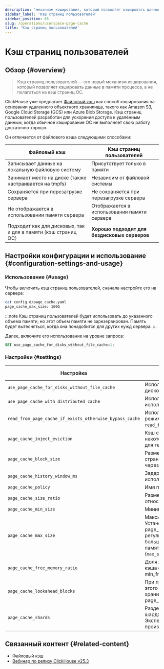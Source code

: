 ```yaml
---
description: 'механизм кэширования, который позволяет кэшировать данные в памяти процесса, а не полагаться на кэш страниц ОС.'
sidebar_label: 'Кэш страниц пользователей'
sidebar_position: 65
slug: /operations/userspace-page-cache
title: 'Кэш страниц пользователей'
---
```



# Кэш страниц пользователей

## Обзор {#overview}

> Кэш страниц пользователей — это новый механизм кэширования, который позволяет кэшировать данные в памяти процесса, а не полагаться на кэш страниц ОС.

ClickHouse уже предлагает [Файловый кэш](/operations/storing-data) как способ кэширования на основании удаленного объектного хранилища, такого как Amazon S3, Google Cloud Storage (GCS) или Azure Blob Storage. Кэш страниц пользователей разработан для ускорения доступа к удалённым данным, когда обычное кэширование ОС не выполняет свою работу достаточно хорошо.

Он отличается от файлового кэша следующими способами:

| Файловый кэш                                            | Кэш страниц пользователей                 |
|---------------------------------------------------------|------------------------------------------|
| Записывает данные на локальную файловую систему         | Присутствует только в памяти             |
| Занимает место на диске (также настраивается на tmpfs) | Независим от файловой системы            |
| Сохраняется при перезагрузке сервера                    | Не сохраняется при перезагрузке сервера  |
| Не отображается в использовании памяти сервера          | Отображается в использовании памяти сервера |
| Подходит как для дисковых, так и для в памяти (кэш страниц ОС) | **Хорошо подходит для бездисковых серверов** |

## Настройки конфигурации и использование {#configuration-settings-and-usage}

### Использование {#usage}

Чтобы включить кэш страниц пользователей, сначала настройте его на сервере:

```bash
cat config.d/page_cache.yaml
page_cache_max_size: 100G
```

:::note
Кэш страниц пользователей будет использовать до указанного объема памяти, но этот объем памяти не зарезервирован. Память будет вытесняться, когда она понадобится для других нужд сервера.
:::

Далее, включите его использование на уровне запроса:

```sql
SET use_page_cache_for_disks_without_file_cache=1;
```

### Настройки {#settings}

| Настройка                                              | Описание                                                                                                                                                                                                                                                                         | По умолчанию |
|--------------------------------------------------------|-----------------------------------------------------------------------------------------------------------------------------------------------------------------------------------------------------------------------------------------------------------------------------------|--------------|
| `use_page_cache_for_disks_without_file_cache`          | Использовать кэш страниц пользователей для удалённых дисков, на которых не включен файловый кэш.                                                                                                                                                                                | `0`          |
| `use_page_cache_with_distributed_cache`                | Использовать кэш страниц пользователей, когда используется распределённый кэш.                                                                                                                                                                                                   | `0`          |
| `read_from_page_cache_if_exists_otherwise_bypass_cache`| Использовать кэш страниц пользователей в пассивном режиме, аналогично [`read_from_filesystem_cache_if_exists_otherwise_bypass_cache`](/operations/settings/settings#read_from_filesystem_cache_if_exists_otherwise_bypass_cache).                                          | `0`          |
| `page_cache_inject_eviction`                           | Кэш страниц пользователей иногда будет инвалидировать некоторые страницы случайным образом. Предназначено для тестирования.                                                                                                                                                   | `0`          |
| `page_cache_block_size`                                | Размер файловых блоков, которые нужно хранить в кэше страниц пользователей, в байтах. Все чтения, проходящие через кэш, будут округлены до кратного этому размеру.                                                                                                              | `1048576`    |
| `page_cache_history_window_ms`                         | Задержка перед тем, как освобожденная память может быть использована кэшем страниц пользователей.                                                                                                                                                                               | `1000`       |
| `page_cache_policy`                                    | Имя политики кэша страниц пользователей.                                                                                                                                                                                                                                         | `SLRU`       |
| `page_cache_size_ratio`                                | Размер защищенной очереди в кэше страниц пользователей относительно общего размера кэша.                                                                                                                                                                                        | `0.5`        |
| `page_cache_min_size`                                  | Минимальный размер кэша страниц пользователей.                                                                                                                                                                                                                                   | `104857600`  |
| `page_cache_max_size`                                  | Максимальный размер кэша страниц пользователей. Установите в 0, чтобы отключить кэш. Если больше, чем page_cache_min_size, размер кэша будет постоянно регулироваться в этом диапазоне, чтобы использовать большую часть доступной памяти, при этом общий объем памяти будет ниже лимита (`max_server_memory_usage`\[`_to_ram_ratio`\]). | `0`          |
| `page_cache_free_memory_ratio`                         | Доля лимита памяти, которую нужно оставить свободной от кэша страниц пользователей. Аналогично настройке Linux min_free_kbytes.                                                                                                                                                 | `0.15`       |
| `page_cache_lookahead_blocks`                          | При промахе в кэше страниц пользователей, прочитать до этого количества последовательных блоков сразу из хранилища, если они также не в кэше. Каждый блок — это page_cache_block_size байт.                                                                                       | `16`         |
| `page_cache_shards`                                    | Разделить кэш страниц пользователей на это количество шардов, чтобы уменьшить содержание мютексов. Экспериментально, вероятно, не улучшит производительность.                                                                                                                  | `4`          |

## Связанный контент {#related-content}
- [Файловый кэш](/operations/storing-data)
- [Вебинар по релизу ClickHouse v25.3](https://www.youtube.com/live/iCKEzp0_Z2Q?feature=shared&t=1320)
